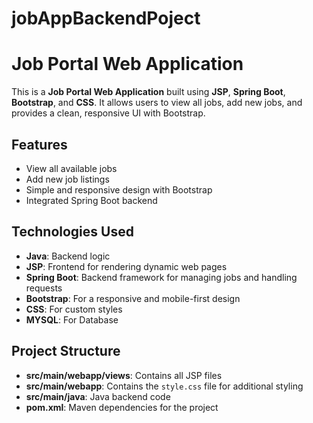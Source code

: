 # jobAppBackendPoject

# Job Portal Web Application

This is a **Job Portal Web Application** built using **JSP**, **Spring Boot**, **Bootstrap**, and **CSS**. It allows users to view all jobs, add new jobs, and provides a clean, responsive UI with Bootstrap.

## Features

- View all available jobs
- Add new job listings
- Simple and responsive design with Bootstrap
- Integrated Spring Boot backend

## Technologies Used

- **Java**: Backend logic
- **JSP**: Frontend for rendering dynamic web pages
- **Spring Boot**: Backend framework for managing jobs and handling requests
- **Bootstrap**: For a responsive and mobile-first design
- **CSS**: For custom styles
- **MYSQL**: For Database

## Project Structure

- **src/main/webapp/views**: Contains all JSP files
- **src/main/webapp**: Contains the `style.css` file for additional styling
- **src/main/java**: Java backend code
- **pom.xml**: Maven dependencies for the project


